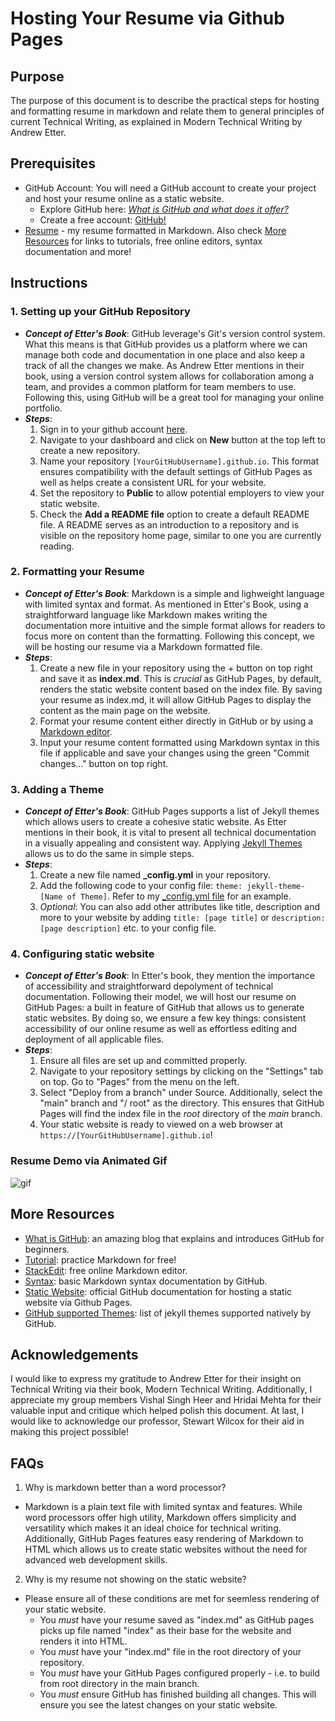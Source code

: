 # Hosting Your Resume via Github Pages

## Purpose
The purpose of this document is to describe the practical steps for hosting and formatting resume in markdown and relate them to general principles of current Technical Writing, as explained in Modern Technical Writing by Andrew Etter.

## Prerequisites
* GitHub Account: You will need a GitHub account to create your project and host your resume online as a static website. 
  * Explore GitHub here: [*What is GitHub and what does it offer?*](https://blog.hubspot.com/website/what-is-github-used-for)
  * Create a free account: [GitHub!](https://github.com)
* [Resume](index.md) - my resume formatted in Markdown. Also check [More Resources](#more-resources) for links to tutorials, free online editors, syntax documentation and more!

## Instructions
### 1. **Setting up your GitHub Repository**
* ***Concept of Etter's Book***: GitHub leverage's Git's version control system. What this means is that GitHub provides us a platform where we can manage both code and documentation in one place and also keep a track of all the changes we make. As Andrew Etter mentions in their book, using a version control system allows for collaboration among a team, and provides a common platform for team members to use. Following this, using GitHub will be a great tool for managing your online portfolio.
* ***Steps***:
  1. Sign in to your github account [here](https://github.com/login).
  2. Navigate to your dashboard and click on **New** button at the top left to create a new repository.
  3. Name your repository `[YourGitHubUsername].github.io`. This format ensures compatibility with the default settings of GitHub Pages as well as helps create a consistent URL for your website.
  4. Set the repository to **Public** to allow potential employers to view your static website.
  5. Check the **Add a README file** option to create a default README file. A README serves as an introduction to a repository and is visible on the repository home page, similar to one you are currently reading. 
### 2. **Formatting your Resume**
* ***Concept of Etter's Book***: Markdown is a simple and lighweight language with limited syntax and format. As mentioned in Etter's Book, using a straightforward language like Markdown makes writing the documentation more intuitive and the simple format allows for readers to focus more on content than the formatting. Following this concept, we will be hosting our resume via a Markdown formatted file.
* ***Steps***:
  1. Create a new file in your repository using the + button on top right and save it as **index.md**. This is *crucial* as GitHub Pages, by default, renders the static website content based on the index file. By saving your resume as index.md, it will allow GitHub Pages to display the content as the main page on the website.
  2. Format your resume content either directly in GitHub or by using a [Markdown editor](#more-resources).
  3. Input your resume content formatted using Markdown syntax in this file if applicable and save your changes using the green "Commit changes..." button on top right.
### 3. **Adding a Theme**
* ***Concept of Etter's Book***: GitHub Pages supports a list of Jekyll themes which allows users to create a cohesive static website. As Etter mentions in their book, it is vital to present all technical documentation in a visually appealing and consistent way. Applying [Jekyll Themes](#more-resources) allows us to do the same in simple steps. 
* ***Steps***:
  1. Create a new file named **_config.yml** in your repository.
  2. Add the following code to your config file: `theme: jekyll-theme-[Name of Theme]`. Refer to my [_config.yml file](_config.yml) for an example.
  3. *Optional*: You can also add other attributes like title, description and more to your website by adding `title: [page title]` or `description: [page description]` etc. to your config file. 
### 4. **Configuring static website**
* ***Concept of Etter's Book***: In Etter's book, they mention the importance of accessibility and straightforward depolyment of technical documentation. Following their model, we will host our resume on GitHub Pages: a built in feature of GitHub that allows us to generate static websites. By doing so, we ensure a few key things: consistent accessibility of our online resume as well as effortless editing and deployment of all applicable files.
* ***Steps***:
  1. Ensure all files are set up and committed properly.
  2. Navigate to your repository settings by clicking on the "Settings" tab on top. Go to "Pages" from the menu on the left.
  3. Select "Deploy from a branch" under Source. Additionally, select the "main" branch and "/ root" as the directory. This ensures that GitHub Pages will find the index file in the *root* directory of the *main* branch.
  4. Your static website is ready to viewed on a web browser at `https://[YourGitHubUsername].github.io`!
 
### Resume Demo via Animated Gif
![gif](https://github.com/simkaurd/simkaurd.github.io/blob/main/assets/resume.gif)


## More Resources
* [What is GitHub](https://blog.hubspot.com/website/what-is-github-used-for): an amazing blog that explains and introduces GitHub for beginners.
* [Tutorial](https://www.markdowntutorial.com/): practice Markdown for free!
* [StackEdit](https://stackedit.io): free online Markdown editor.
* [Syntax](https://docs.github.com/en/get-started/writing-on-github/getting-started-with-writing-and-formatting-on-github/basic-writing-and-formatting-syntax): basic Markdown syntax documentation by GitHub.
* [Static Website](https://docs.github.com/en/pages/getting-started-with-github-pages/creating-a-github-pages-site): official GitHub documentation for hosting a static website via Github Pages.
* [GitHub supported Themes](https://pages.github.com/themes/): list of jekyll themes supported natively by GitHub.

## Acknowledgements
I would like to express my gratitude to Andrew Etter for their insight on Technical Writing via their book, Modern Technical Writing. Additionally, I appreciate my group members Vishal Singh Heer and Hridai Mehta for their valuable input and critique which helped polish this document. At last, I would like to acknowledge our professor, Stewart Wilcox for their aid in making this project possible!

## FAQs
1. Why is markdown better than a word processor?
* Markdown is a plain text file with limited syntax and features. While word processors offer high utility, Markdown offers simplicity and versatility which makes it an ideal choice for technical writing. Additionally, GitHub Pages features easy rendering of Markdown to HTML which allows us to create static websites without the need for advanced web development skills.

2. Why is my resume not showing on the static website?
* Please ensure all of these conditions are met for seemless rendering of your static website.
  * You *must* have your resume saved as "index.md" as GitHub pages picks up file named "index" as their base for the website and renders it into HTML.
  * You *must* have your "index.md" file in the root directory of your repository.
  * You *must* have your GitHub Pages configured properly - i.e. to build from root directory in the main branch.
  * You *must* ensure GitHub has finished building all changes. This will ensure you see the latest changes on your static website. 
